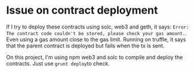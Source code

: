 # Issue on contract deployment
If I try to deploy these contracts using solc, web3 and geth, it says: `Error: The contract code couldn't be stored, please check your gas amount.`. Even using a gas amount close to the gas limit. Running on truffle, it says that the parent contract is deployed but fails when the tx is sent.

On this project, I'm using npm web3 and solc to compile and deploy the contracts. Just use `grunt deploy`to check.

